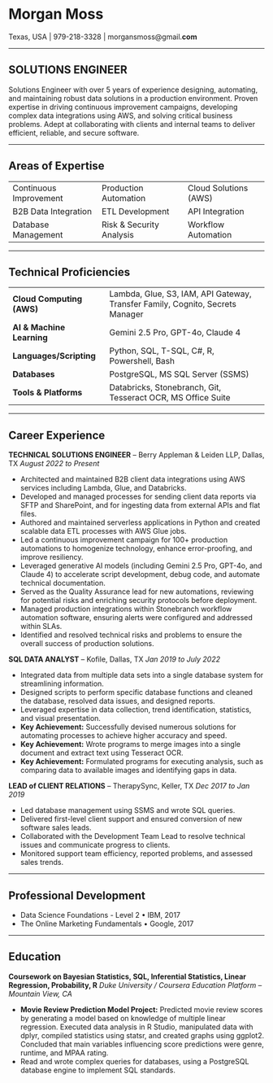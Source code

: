 # Morgan Moss
Texas, USA | 979-218-3328 | morgansmoss@gmail.**com**

---
## **SOLUTIONS ENGINEER**

Solutions Engineer with over 5 years of experience designing, automating, and maintaining robust data solutions in a production environment. Proven expertise in driving continuous improvement campaigns, developing complex data integrations using AWS, and solving critical business problems. Adept at collaborating with clients and internal teams to deliver efficient, reliable, and secure software.

---
## **Areas of Expertise**
| | | |
| :--- | :--- | :--- |
| Continuous Improvement | Production Automation | Cloud Solutions (AWS) |
| B2B Data Integration | ETL Development | API Integration |
| Database Management | Risk & Security Analysis | Workflow Automation |

---
## **Technical Proficiencies**
| | |
| :--- | :--- |
| **Cloud Computing (AWS)** | Lambda, Glue, S3, IAM, API Gateway, Transfer Family, Cognito, Secrets Manager |
| **AI & Machine Learning** | Gemini 2.5 Pro, GPT-4o, Claude 4 |
| **Languages/Scripting**| Python, SQL, T-SQL, C#, R, Powershell, Bash |
| **Databases** | PostgreSQL, MS SQL Server (SSMS) |
| **Tools & Platforms** | Databricks, Stonebranch, Git, Tesseract OCR, MS Office Suite |

---
## **Career Experience**

**TECHNICAL SOLUTIONS ENGINEER** – Berry Appleman & Leiden LLP, Dallas, TX
*August 2022 to Present*

* Architected and maintained B2B client data integrations using AWS services including Lambda, Glue, and Databricks.
* Developed and managed processes for sending client data reports via SFTP and SharePoint, and for ingesting data from external APIs and flat files.
* Authored and maintained serverless applications in Python and created scalable data ETL processes with AWS Glue jobs.
* Led a continuous improvement campaign for 100+ production automations to homogenize technology, enhance error-proofing, and improve resiliency.
* Leveraged generative AI models (including Gemini 2.5 Pro, GPT-4o, and Claude 4) to accelerate script development, debug code, and automate technical documentation.
* Served as the Quality Assurance lead for new automations, reviewing for potential risks and enriching security protocols before deployment.
* Managed production integrations within Stonebranch workflow automation software, ensuring alerts were configured and addressed within SLAs.
* Identified and resolved technical risks and problems to ensure the overall success of production solutions.

**SQL DATA ANALYST** – Kofile, Dallas, TX
*Jan 2019 to July 2022*

* Integrated data from multiple data sets into a single database system for streamlining information.
* Designed scripts to perform specific database functions and cleaned the database, resolved data issues, and designed reports.
* Leveraged expertise in data collection, trend identification, statistics, and visual presentation.
* **Key Achievement:** Successfully devised numerous solutions for automating processes to achieve higher accuracy and speed.
* **Key Achievement:** Wrote programs to merge images into a single document and extract text using Tesseract OCR.
* **Key Achievement:** Formulated programs for executing analysis, such as comparing data to available images and identifying gaps in data.

**LEAD of CLIENT RELATIONS** – TherapySync, Keller, TX
*Dec 2017 to Jan 2019*

* Led database management using SSMS and wrote SQL queries.
* Delivered first-level client support and ensured conversion of new software sales leads.
* Collaborated with the Development Team Lead to resolve technical issues and communicate progress to clients.
* Monitored support team efficiency, reported problems, and assessed sales trends.

---
## **Professional Development**

* Data Science Foundations - Level 2 • IBM, 2017
* The Online Marketing Fundamentals • Google, 2017

---
## **Education**

**Coursework on Bayesian Statistics, SQL, Inferential Statistics, Linear Regression, Probability, R**
*Duke University / Coursera Education Platform – Mountain View, CA*

* **Movie Review Prediction Model Project:** Predicted movie review scores by generating a model based on knowledge of multiple linear regression. Executed data analysis in R Studio, manipulated data with dplyr, compiled statistics using statsr, and created graphs using ggplot2. Concluded that main variables influencing score predictions were genre, runtime, and MPAA rating.
* Read and wrote complex queries for databases, using a PostgreSQL database engine to implement SQL standards.
